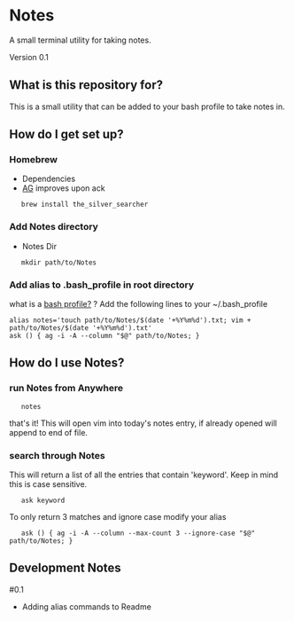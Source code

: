 # Notes
A small terminal utility for taking notes.

Version 0.1

## What is this repository for?
This is a small utility that can be
added to your bash profile to take notes in.

## How do I get set up?

### Homebrew
   * Dependencies
   * [AG](https://github.com/ggreer/the_silver_searcher) improves upon ack

```
   brew install the_silver_searcher
```

### Add Notes directory
   * Notes Dir

```
   mkdir path/to/Notes
```

### Add alias to .bash_profile in root directory
   what is a [bash profile?](https://apple.stackexchange.com/questions/99835/how-to-create-bash-profile-and-profile) ?
   Add the following lines to your ~/.bash_profile
```
alias notes='touch path/to/Notes/$(date '+%Y%m%d').txt; vim + path/to/Notes/$(date '+%Y%m%d').txt'
ask () { ag -i -A --column "$@" path/to/Notes; }
```


## How do I use Notes?

### run Notes from Anywhere
```
   notes
```

   that's it!
   This will open vim into today's notes entry, if already opened will append to end of file.

### search through Notes
   This will return a list of all the entries that contain 'keyword'.
   Keep in mind this is case sensitive.

```
   ask keyword
```
   
   To only return 3 matches and ignore case modify your alias

```
   ask () { ag -i -A --column --max-count 3 --ignore-case "$@" path/to/Notes; }
```


## Development Notes

#0.1
* Adding alias commands to Readme
